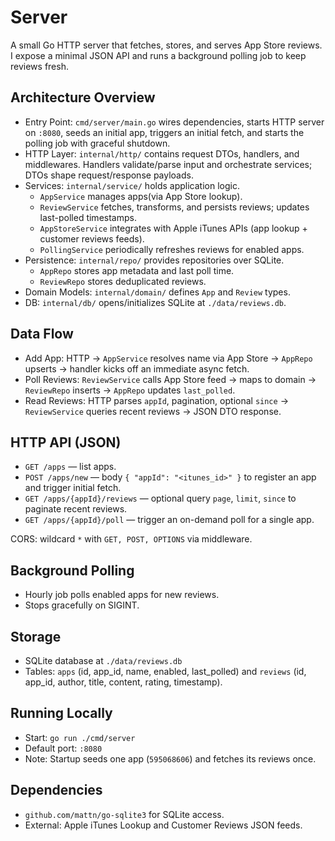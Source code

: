 # Server

A small Go HTTP server that fetches, stores, and serves App Store reviews.
I expose a minimal JSON API and runs a background polling job to keep reviews fresh.

## Architecture Overview
- Entry Point: `cmd/server/main.go` wires dependencies, starts HTTP server on `:8080`, seeds an initial app, triggers an initial fetch, and starts the polling job with graceful shutdown.
- HTTP Layer: `internal/http/` contains request DTOs, handlers, and middlewares. Handlers validate/parse input and orchestrate services; DTOs shape request/response payloads.
- Services: `internal/service/` holds application logic.
  - `AppService` manages apps(via App Store lookup).
  - `ReviewService` fetches, transforms, and persists reviews; updates last-polled timestamps.
  - `AppStoreService` integrates with Apple iTunes APIs (app lookup + customer reviews feeds).
  - `PollingService` periodically refreshes reviews for enabled apps.
- Persistence: `internal/repo/` provides repositories over SQLite.
  - `AppRepo` stores app metadata and last poll time.
  - `ReviewRepo` stores deduplicated reviews.
- Domain Models: `internal/domain/` defines `App` and `Review` types.
- DB: `internal/db/` opens/initializes SQLite at `./data/reviews.db`.

## Data Flow
- Add App: HTTP → `AppService` resolves name via App Store → `AppRepo` upserts → handler kicks off an immediate async fetch.
- Poll Reviews: `ReviewService` calls App Store feed → maps to domain → `ReviewRepo` inserts → `AppRepo` updates `last_polled`.
- Read Reviews: HTTP parses `appId`, pagination, optional `since` → `ReviewService` queries recent reviews → JSON DTO response.

## HTTP API (JSON)
- `GET /apps` — list apps.
- `POST /apps/new` — body `{ "appId": "<itunes_id>" }` to register an app and trigger initial fetch.
- `GET /apps/{appId}/reviews` — optional query `page`, `limit`, `since` to paginate recent reviews.
- `GET /apps/{appId}/poll` — trigger an on-demand poll for a single app.

CORS: wildcard `*` with `GET, POST, OPTIONS` via middleware.

## Background Polling
- Hourly job polls enabled apps for new reviews.
- Stops gracefully on SIGINT.

## Storage
- SQLite database at `./data/reviews.db`
- Tables: `apps` (id, app_id, name, enabled, last_polled) and `reviews` (id, app_id, author, title, content, rating, timestamp).

## Running Locally
- Start: `go run ./cmd/server`
- Default port: `:8080`
- Note: Startup seeds one app (`595068606`) and fetches its reviews once.

## Dependencies
- `github.com/mattn/go-sqlite3` for SQLite access.
- External: Apple iTunes Lookup and Customer Reviews JSON feeds.
